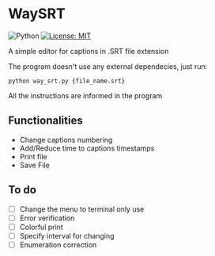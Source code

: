# WaySRT
 
![Python](https://img.shields.io/badge/python-3670A0?style=for-the-badge&logo=python&logoColor=ffdd54) [![License: MIT](https://img.shields.io/badge/License-MIT-yellow.svg)](https://opensource.org/licenses/MIT)

A simple editor for captions in .SRT file extension

The program doesn't use any external dependecies, just run:

```
python way_srt.py {file_name.srt}
```

All the instructions are informed in the program

## Functionalities

 - Change captions numbering 
 - Add/Reduce time to captions timestamps
 - Print file
 - Save File 

## To do

- [ ] Change the menu to terminal only use
- [ ] Error verification
- [ ] Colorful print
- [ ] Specify interval for changing
- [ ] Enumeration correction
